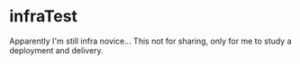 # infraTest
Apparently I'm still infra novice... This not for sharing, only for me to study a deployment and delivery.
